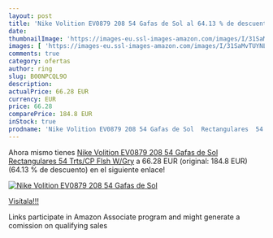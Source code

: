 ```yaml
---
layout: post
title: 'Nike Volition EV0879 208 54 Gafas de Sol al 64.13 % de descuento'
date: 
thumbnailImage: 'https://images-eu.ssl-images-amazon.com/images/I/31SaMvTUYNL._SL200_.jpg'
images: [ 'https://images-eu.ssl-images-amazon.com/images/I/31SaMvTUYNL._SL200_.jpg' ]
comments: true
category: ofertas
author: ring
slug: B00NPCQL9O
description:
actualPrice: 66.28 EUR
currency: EUR
price: 66.28
comparePrice: 184.8 EUR
inStock: true
prodname: 'Nike Volition EV0879 208 54 Gafas de Sol  Rectangulares  54  Trts/CP Flsh W/Gry'
---
```


Ahora mismo tienes [Nike Volition EV0879 208 54 Gafas de Sol  Rectangulares  54  Trts/CP Flsh W/Gry](https://www.amazon.es/dp/B00NPCQL9O/?tag=tolees-21) a 66.28 EUR (original: 184.8 EUR) (64.13 %  de descuento) en el siguiente enlace!

[![Nike Volition EV0879 208 54 Gafas de Sol](https://images-eu.ssl-images-amazon.com/images/I/31SaMvTUYNL._SL200_.jpg)](https://www.amazon.es/dp/B00NPCQL9O/?tag=tolees-21)

[Visítala!!!](https://www.amazon.es/dp/B00NPCQL9O/?tag=tolees-21)

Links participate in Amazon Associate program and might generate a comission on qualifying sales
